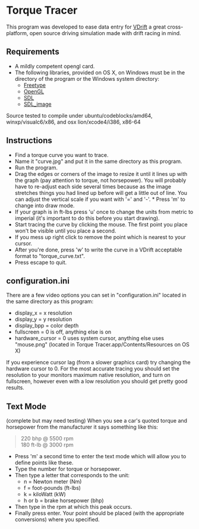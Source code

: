 # Torque Tracer

This program was developed to ease data entry for [VDrift](http://vdrift.net) a
great cross-platform, open source driving simulation made with drift racing in
mind.

## Requirements

* A mildly competent opengl card.
* The following libraries, provided on OS X, on Windows must be in the directory
of the program or the Windows system directory:
	* [Freetype](http://freetype.org/)
	* [OpenGL](http://opengl.org/)
	* [SDL](http://libsdl.org/download.php)
	* [SDL_image](http://libsdl.org/projects/SDL_image/)

Source tested to compile under ubuntu/codeblocks/amd64, winxp/visualc6/x86, and
osx lion/xcode4/i386, x86-64

## Instructions

* Find a torque curve you want to trace.
* Name it "curve.jpg" and put it in the same directory as this program.
* Run the program.
* Drag the edges or corners of the image to resize it until it lines up with the
graph (pay attention to torque, not horsepower). You will probably have to
re-adjust each side several times because as the image stretches things you had
lined up before will get a little out of line. You can adjust the vertical scale
if you want with '=' and '-'. * Press 'm' to change into draw mode.
* If your graph is in ft-lbs press 'u' once to change the units from metric to
imperial (it's important to do this before you start drawing).
* Start tracing the curve by clicking the mouse. The first point you place won't
be visible until you place a second.
* If you mess up right click to remove the point which is nearest to your
cursor.
* After you're done, press 'w' to write the curve in a VDrift acceptable format
to "torque_curve.txt".
* Press escape to quit.

## configuration.ini

There are a few video options you can set in "configuration.ini" located in the
same directory as this program:

* display\_x = x resolution
* display\_y = y resolution
* display\_bpp = color depth
* fullscreen = 0 is off, anything else is on
* hardware\_cursor = 0 uses system cursor, anything else uses "mouse.png"
(located in Torque Tracer.app/Contents/Resources on OS X)

If you experience cursor lag (from a slower graphics card) try changing the
hardware cursor to 0. For the most accurate tracing you should set the
resolution to your monitors maximum native resolution, and turn on fullscreen,
however even with a low resolution you should get pretty good results.

## Text Mode

(complete but may need testing) When you see a car's quoted torque and
horsepower from the manufacturer it says something like this:

> 220 bhp @ 5500 rpm  
> 180 ft-lb @ 3000 rpm

* Press 'm' a second time to enter the text mode which will allow you to define
points like these.
* Type the number for torque or horsepower.
* Then type a letter that corresponds to the unit:
	* n = Newton meter (Nm)
	* f = foot-pounds (ft-lbs)
	* k = kiloWatt (kW)
	* h or b = brake horsepower (bhp)
* Then type in the rpm at which this peak occurs.
* Finally press enter. Your point should be placed (with the appropriate
conversions) where you specified.
